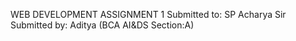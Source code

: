 WEB DEVELOPMENT ASSIGNMENT 1
Submitted to: SP Acharya Sir
Submitted by: Aditya (BCA AI&DS Section:A)
